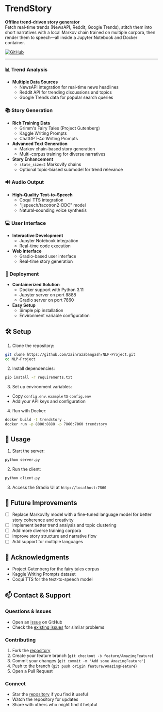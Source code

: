 # TrendStory

**Offline trend-driven story generator**  
Fetch real-time trends (NewsAPI, Reddit, Google Trends), stitch them into short narratives with a local Markov chain trained on multiple corpora, then render them to speech—all inside a Jupyter Notebook and Docker container.

[![GitHub](https://img.shields.io/badge/GitHub-Repository-blue)](https://github.com/zainrazabangash/NLP-Project.git)

---

### 📊 Trend Analysis
- **Multiple Data Sources**
  - NewsAPI integration for real-time news headlines
  - Reddit API for trending discussions and topics
  - Google Trends data for popular search queries

### 📚 Story Generation
- **Rich Training Data**
  - Grimm's Fairy Tales (Project Gutenberg)  
  - Kaggle Writing Prompts  
  - ChatGPT-4o Writing Prompts  
- **Advanced Text Generation**
  - Markov chain-based story generation
  - Multi-corpus training for diverse narratives
- **Story Enhancement** 
  - `state_size=2` Markovify chains  
  - Optional topic-biased submodel for trend relevance

### 🔊 Audio Output
- **High-Quality Text-to-Speech**
  - Coqui TTS integration
  - "ljspeech/tacotron2-DDC" model
  - Natural-sounding voice synthesis

### 💻 User Interface
- **Interactive Development**
  - Jupyter Notebook integration
  - Real-time code execution
- **Web Interface**
  - Gradio-based user interface
  - Real-time story generation

### 🐳 Deployment
- **Containerized Solution**
  - Docker support with Python 3.11
  - Jupyter server on port 8888
  - Gradio server on port 7860
- **Easy Setup**
  - Simple pip installation
  - Environment variable configuration

## 🛠️ Setup

1. Clone the repository:
```bash
git clone https://github.com/zainrazabangash/NLP-Project.git
cd NLP-Project
```

2. Install dependencies:
```bash
pip install -r requirements.txt
```

3. Set up environment variables:
- Copy `config.env.example` to `config.env`
- Add your API keys and configuration

4. Run with Docker:
```bash
docker build -t trendstory .
docker run -p 8888:8888 -p 7860:7860 trendstory
```

## 📝 Usage

1. Start the server:
```bash
python server.py
```

2. Run the client:
```bash
python client.py
```

3. Access the Gradio UI at `http://localhost:7860`

## 🔮 Future Improvements

- [ ] Replace Markovify model with a fine-tuned language model for better story coherence and creativity
- [ ] Implement better trend analysis and topic clustering
- [ ] Add more diverse training corpora
- [ ] Improve story structure and narrative flow
- [ ] Add support for multiple languages

## 🙏 Acknowledgments

- Project Gutenberg for the fairy tales corpus
- Kaggle Writing Prompts dataset
- Coqui TTS for the text-to-speech model

## 📫 Contact & Support

### Questions & Issues
- Open an [issue](https://github.com/zainrazabangash/NLP-Project/issues) on GitHub
- Check the [existing issues](https://github.com/zainrazabangash/NLP-Project/issues) for similar problems

### Contributing
1. Fork the [repository](https://github.com/zainrazabangash/NLP-Project)
2. Create your feature branch (`git checkout -b feature/AmazingFeature`)
3. Commit your changes (`git commit -m 'Add some AmazingFeature'`)
4. Push to the branch (`git push origin feature/AmazingFeature`)
5. Open a Pull Request

### Connect
- Star the [repository](https://github.com/zainrazabangash/NLP-Project) if you find it useful
- Watch the repository for updates
- Share with others who might find it helpful
